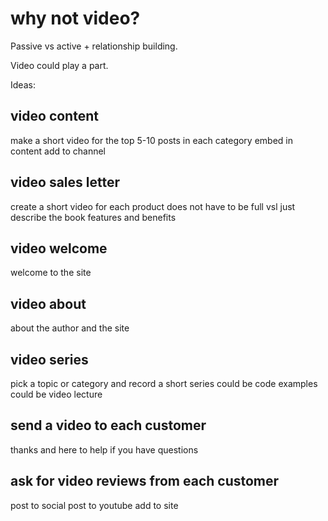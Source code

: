 # why not video?

Passive vs active + relationship building.

Video could play a part.

Ideas:

## video content
make a short video for the top 5-10 posts in each category
embed in content
add to channel

## video sales letter
create a short video for each product
does not have to be full vsl
just describe the book features and benefits

## video welcome
welcome to the site

## video about
about the author and the site

## video series
pick a topic or category and record a short series
could be code examples
could be video lecture

## send a video to each customer
thanks and here to help if you have questions

## ask for video reviews from each customer
post to social
post to youtube
add to site







